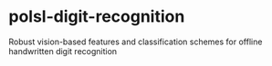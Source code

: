 polsl-digit-recognition
=======================

Robust vision-based features and classification schemes for offline handwritten digit recognition
